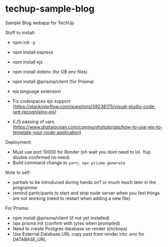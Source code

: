 # techup-sample-blog
Sample Blog webapp for TechUp


Stuff to install:
- npm init -y
- npm install express
- npm install ejs
- npm install dotenv (for DB env files)
- npm install @prisma/client (for Prisma)

- ejs language extension
- Fix codespaces ejs support (https://stackoverflow.com/questions/59238175/visual-studio-code-isnt-recognising-ejs)
- EJS passing of vars (https://www.digitalocean.com/community/tutorials/how-to-use-ejs-to-template-your-node-application)

Deployment:
- Must use port 10000 for Render (oh wait you dont need to lol. Yup double confirmed no need)
- Build command change to `yarn; npx prisma generate`

Note to self:
- partials to be introduced during hands on? or much much later in the programme
- remind participants to start and stop node server when you feel things are not working (need to restart when adding a new file)

For Prisma:
- npm install @prisma/client (if not yet installed)
- npx prisma init (confirm with (y)es when prompted)
- Need to create Postgres database on render (clickops)
- Use External Database URL copy past from render into .env for DATABASE_URL
